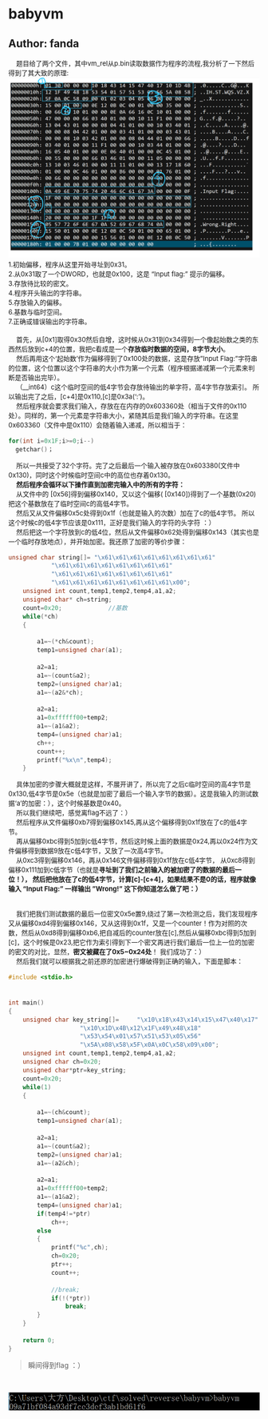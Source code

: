 # babyvm
## Author: fanda
&nbsp;&nbsp;&nbsp;&nbsp;<font size=2>题目给了两个文件，其中vm_rel从p.bin读取数据作为程序的流程,我分析了一下然后得到了其大致的原理:</font>
</br>
![babyvm1](../../screenshot/babyvm1.png)  
<font size=2>
1.初始偏移，程序从这里开始寻址到0x31。</br>
2.从0x31取了一个DWORD，也就是0x100，这是 “Input flag:” 提示的偏移。</br>
3.存放待比较的密文。</br>
4.程序开头输出的字符串。</br>
5.存放输入的偏移。</br>
6.基数与临时空间。</br>
7.正确或错误输出的字符串。</br></br></font>
&nbsp;&nbsp;&nbsp;&nbsp;<font size=2>首先，从[0x1]取得0x30然后自增，这时候从0x31到0x34得到一个像起始数之类的东西然后放到c+4的位置，我把c看成是一个**存放临时数据的空间，8字节大小**。</font></br>
&nbsp;&nbsp;&nbsp;&nbsp;<font size=2>然后再用这个‘起始数’作为偏移得到了0x100处的数据，这是存放”Input Flag:”字符串的位置，这个位置以这个字符串的大小作为第一个元素（程序根据递减第一个元素来判断是否输出完毕）。</font></br>
&nbsp;&nbsp;&nbsp;&nbsp;<font size=2>（__int64）c这个临时空间的低4字节会存放待输出的单字符，高4字节存放索引。
所以输出完了之后，[c+4]是0x110,[c]是0x3a(‘:’)。
</font></br>
&nbsp;&nbsp;&nbsp;&nbsp;<font size=2>然后程序就会要求我们输入，存放在在内存的0x603360处（相当于文件的0x110处）。同样的，第一个元素是字符串大小，紧随其后是我们输入的字符串。在这里0x603360（文件中是0x110）会随着输入递减，所以相当于：
</font></br>
```C
for(int i=0x1F;i>=0;i--)
  getchar()；
```
&nbsp;&nbsp;&nbsp;&nbsp;<font size=2>所以一共接受了32个字符。完了之后最后一个输入被存放在0x603380(文件中0x130)，同时这个时候临时空间c中的高位也存着0x130。
</font></br>
&nbsp;&nbsp;&nbsp;&nbsp;<font size=2>**然后程序会循环以下操作直到加密完输入中的所有的字符：**
</font></br>
&nbsp;&nbsp;&nbsp;&nbsp;<font size=2>从文件中的 [0x56]得到偏移0x140，又以这个偏移( [0x140])得到了一个基数(0x20)
把这个基数放在了临时空间c的高低4字节。
</font></br>
&nbsp;&nbsp;&nbsp;&nbsp;<font size=2>然后又从文件偏移0x5c处得到0x1f（也就是输入的次数）加在了c的低4字节。
所以这个时候c的低4字节应该是0x111，正好是我们输入的字符的头字符 ：）
</font></br>
&nbsp;&nbsp;&nbsp;&nbsp;<font size=2>然后把这一个字符放到c的低4位，然后从文件偏移0x62处得到偏移0x143（其实也是一个临时存放地点），并开始加密。我还原了加密的等价步骤：
</font></br>
```C
unsigned char string[]= "\x61\x61\x61\x61\x61\x61\x61\x61"
			"\x61\x61\x61\x61\x61\x61\x61\x61"
			"\x61\x61\x61\x61\x61\x61\x61\x61"
			"\x61\x61\x61\x61\x61\x61\x61\x61\x00";
	unsigned int count,temp1,temp2,temp4,a1,a2;
	unsigned char* ch=string;
	count=0x20;				//基数
	while(*ch)
	{
		
		a1=~(*ch&count);
		temp1=unsigned char(a1);
		
		a2=a1;
		a1=~(count&a2);
		temp2=(unsigned char)a1;
		a1=~(a2&*ch);
		
		a2=a1;
		a1=0xffffff00+temp2;
		a1=~(a1&a2);
		temp4=(unsigned char)a1;
		ch++;
		count++;
		printf("%x\n",temp4);
	}

```
&nbsp;&nbsp;&nbsp;&nbsp;<font size=2>具体加密的步骤大概就是这样，不展开讲了，所以完了之后c临时空间的高4字节是0x130,低4字节是0x5e（也就是加密了最后一个输入字节的数据）。这是我输入的测试数据‘a’的加密：），这个时候基数是0x40。
</font></br>
&nbsp;&nbsp;&nbsp;&nbsp;<font size=2>所以我们继续吧，感觉离flag不远了：）
</font></br>
&nbsp;&nbsp;&nbsp;&nbsp;<font size=2>然后程序从文件偏移0xb7得到偏移0x145,再从这个偏移得到0x1f放在了c的低4字节。
</font></br>
&nbsp;&nbsp;&nbsp;&nbsp;<font size=2>再从偏移0xbc得到5加到c低4字节，然后这时候上面的数据是0x24,再以0x24作为文件偏移得到数据9放在c低4字节，又放了一次高4字节。
</font></br>
&nbsp;&nbsp;&nbsp;&nbsp;<font size=2>从0xc3得到偏移0x146，再从0x146文件偏移得到0x1f放在c低4字节，
从0xc8得到偏移0x111加到c低字节（也就是**寻址到了我们之前输入的被加密了的数据的最后一位！），
然后把他放在了c的低4字节，计算[c]-[c+4]，如果结果不是0的话，程序就像输入 “Input Flag:” 一样输出 ”Wrong!” 这下你知道怎么做了吧：）**
</font></br></br>

&nbsp;&nbsp;&nbsp;&nbsp;<font size=2>我们把我们测试数据的最后一位密文0x5e置9,绕过了第一次检测之后，我们发现程序又从偏移0xd4得到偏移0x146，又从这得到0x1f，又是一个counter！作为对照的次数，然后从0xd8得到偏移0xb6,把自减后的counter放在[c],然后从偏移0xbc得到5加到[c]，这个时候是0x23,把它作为索引得到下一个密文再进行我们最后一位上一位的加密的密文的对比，显然，**密文被藏在了0x5~0x24处**！ 我们成功了：）
</font></br>
&nbsp;&nbsp;&nbsp;&nbsp;<font size=2>然后我们就可以根据我之前还原的加密进行爆破得到正确的输入，下面是脚本：
</font></br>

```C
#include <stdio.h>


int main()
{
	unsigned char key_string[]= 	"\x10\x18\x43\x14\x15\x47\x40\x17"
					"\x10\x1D\x4B\x12\x1F\x49\x48\x18"
					"\x53\x54\x01\x57\x51\x53\x05\x56"
					"\x5A\x08\x58\x5F\x0A\x0C\x58\x09\x00";
	unsigned int count,temp1,temp2,temp4,a1,a2;
	unsigned char ch=0x20;
	unsigned char*ptr=key_string;
	count=0x20;
	while(1)
	{
		
		a1=~(ch&count);
		temp1=unsigned char(a1);
		
		a2=a1;
		a1=~(count&a2);
		temp2=(unsigned char)a1;
		a1=~(a2&ch);
		
		a2=a1;
		a1=0xffffff00+temp2;
		a1=~(a1&a2);
		temp4=(unsigned char)a1;
		if(temp4!=*ptr)
			ch++;
		else
		{
			printf("%c",ch);
			ch=0x20;
			ptr++;
			count++;
			
			//break;
			if(!(*ptr))
				break;
		}
	}
	
	return 0;
}

```
>瞬间得到flag ：）
</br>

![babyvm2](../../screenshot/babyvm2.png)

